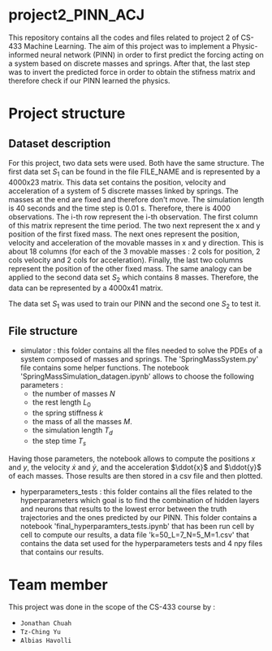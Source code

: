 # project2_PINN_ACJ

This repository contains all the codes and files related to project 2 of CS-433 Machine Learning. The aim of this project was to implement a Physic-informed neural network (PINN) in order to first predict the forcing acting on a system based on discrete masses and springs. After that, the last step was to invert the predicted force in order to obtain the stifness matrix and therefore check if our PINN learned the physics. 

# Project structure 

## Dataset description
For this project, two data sets were used. Both have the same structure. The first data set $S_{1}$ can be found in the file FILE_NAME and is represented by a 4000x23 matrix. This data set contains the position, velocity and acceleration of a system of 5 discrete masses linked by springs. The masses at the end are fixed and therefore don't move. The simulation length is 40 seconds and the time step is 0.01 s. Therefore, there is 4000 observations. The i-th row represent the i-th observation. The first column of this matrix represent the time period. The two next represent the x and y position of the first fixed mass. The next ones represent the position, velocity and acceleration of the movable masses in x and y direction. This is about 18 columns (for each of the 3 movable masses : 2 cols for position, 2 cols velocity and 2 cols for acceleration). Finally, the last two columns represent the position of the other fixed mass. The same analogy can be applied to the second data set $S_{2}$ which contains 8 masses. Therefore, the data can be represented by a 4000x41 matrix. 

The data set $S_{1}$ was used to train our PINN and the second one $S_{2}$ to test it. 


## File structure 
- simulator : this folder contains all the files needed to solve the PDEs of a system composed of masses and springs. The 'SpringMassSystem.py' file contains some helper functions. The notebook 'SpringMassSimulation_datagen.ipynb' allows to choose the following parameters : 
     - the number of masses $N$ 
     - the rest length $L_{0}$ 
     - the spring stiffness $k$ 
     - the mass of all the masses $M$.
     - the simulation length $T_{d}$
     - the step time $T_{s}$
    
Having those parameters, the notebook allows to compute the positions $x$ and $y$, the velocity $\dot{x}$ and $\dot{y}$, and the acceleration $\ddot{x}$ and $\ddot{y}$ of each masses. Those results are then stored in a csv file and then plotted. 

- hyperparameters_tests : this folder contains all the files related to the hyperparameters which goal is to find the combination of hidden layers and neurons that results to the lowest error between the truth trajectories and the ones predicted by our PINN. This folder contains a notebook 'final_hyperparamters_tests.ipynb' that has been run cell by cell to compute our results, a data file 'k=50_L=7_N=5_M=1.csv' that contains the data set used for the hyperparameters tests and 4 npy files that contains our results. 


# Team member 
This project was done in the scope of the CS-433 course by : 
*   `Jonathan Chuah`
*   `Tz-Ching Yu`
*   `Albias Havolli `
